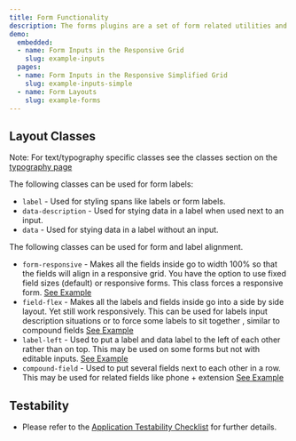 ```yaml
---
title: Form Functionality
description: The forms plugins are a set of form related utilities and functionality contained in `forms.js`. This page outlines the functionality contained in that plugin and shows some from related examples for layout from other areas.
demo:
  embedded:
  - name: Form Inputs in the Responsive Grid
    slug: example-inputs
  pages:
  - name: Form Inputs in the Responsive Simplified Grid
    slug: example-inputs-simple
  - name: Form Layouts
    slug: example-forms
---
```


## Layout Classes

Note: For text/typography specific classes see the classes section on the [typography page]( ./typography)

The following classes can be used for form labels:

- `label` - Used for styling spans like labels or form labels.
- `data-description` - Used for stying data in a label when used next to an input.
- `data` - Used for stying data in a label without an input.

The following classes can be used for form and label alignment.

- `form-responsive` - Makes all the fields inside go to width 100% so that the fields will align in a responsive grid. You have the option to use fixed field sizes (default) or responsive forms. This class forces a responsive form. [See Example]( /example-inputs)
- `field-flex` - Makes all the labels and fields inside go into a side by side layout. Yet still work responsively. This can be used for labels input description situations or to force some labels to sit together , similar to compound fields [See Example]( /example-labels)
- `label-left` - Used to put a label and data label to the left of each other rather than on top. This may be used on some forms but not with editable inputs. [See Example]( /example-labels)
- `compound-field` - Used to put several fields next to each other in a row. This may be used for related fields like phone + extension [See Example]( /example-forms)

## Testability

- Please refer to the [Application Testability Checklist](https://design.infor.com/resources/application-testability-checklist) for further details.
